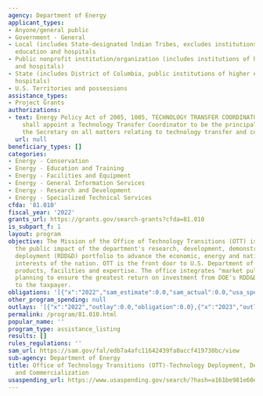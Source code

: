 ```yaml
---
agency: Department of Energy
applicant_types:
- Anyone/general public
- Government - General
- Local (includes State-designated lndian Tribes, excludes institutions of higher
  education and hospitals
- Public nonprofit institution/organization (includes institutions of higher education
  and hospitals)
- State (includes District of Columbia, public institutions of higher education and
  hospitals)
- U.S. Territories and possessions
assistance_types:
- Project Grants
authorizations:
- text: Energy Policy Act of 2005, 1005, TECHNOLOGY TRANSFER COORDINATOR.—The Secretary
    shall appoint a Technology Transfer Coordinator to be the principal advisor to
    the Secretary on all matters relating to technology transfer and commercialization.
  url: null
beneficiary_types: []
categories:
- Energy - Conservation
- Energy - Education and Training
- Energy - Facilities and Equipment
- Energy - General Information Services
- Energy - Research and Development
- Energy - Specialized Technical Services
cfda: '81.010'
fiscal_year: '2022'
grants_url: https://grants.gov/search-grants?cfda=81.010
is_subpart_f: 1
layout: program
objective: The Mission of the Office of Technology Transitions (OTT) is to expand
  the public impact of the department's research, development, demonstration, and
  deployment (RDD&D) portfolio to advance the economic, energy and national security
  interests of the nation. OTT is the front door to U.S. Department of Energy's (DOE)
  products, facilities and expertise. The office integrates "market pull" into its
  planning to ensure the greatest return on investment from DOE's RDD&D activities
  to the taxpayer.
obligations: '[{"x":"2022","sam_estimate":0.0,"sam_actual":0.0,"usa_spending_actual":0.0},{"x":"2023","sam_estimate":2753366.0,"sam_actual":0.0,"usa_spending_actual":132406707.57},{"x":"2024","sam_estimate":1500000.0,"sam_actual":0.0,"usa_spending_actual":106865747.0}]'
other_program_spending: null
outlays: '[{"x":"2022","outlay":0.0,"obligation":0.0},{"x":"2023","outlay":7942878.08,"obligation":132290482.57},{"x":"2024","outlay":1081779.6,"obligation":106965007.0}]'
permalink: /program/81.010.html
popular_name: ''
program_type: assistance_listing
results: []
rules_regulations: ''
sam_url: https://sam.gov/fal/edb7a4afc11642439fa0accf419730bc/view
sub-agency: Department of Energy
title: Office of Technology Transitions (OTT)-Technology Deployment, Demonstration
  and Commercialization
usaspending_url: https://www.usaspending.gov/search/?hash=a161be981e60ee03aa5d543bdea8b59c
---
```

